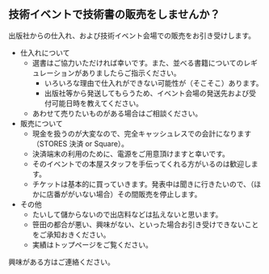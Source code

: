 ## 技術イベントで技術書の販売をしませんか？

出版社からの仕入れ、および技術イベント会場での販売をお引き受けします。

* 仕入れについて
  * 選書はご協力いただければ幸いです。また、並べる書籍についてのレギュレーションがありましたらご指示ください。
    * いろいろな理由で仕入れができない可能性が（そこそこ）あります。
    * 出版社等から発送してもらうため、イベント会場の発送先および受付可能日時を教えてください。
  * あわせて売りたいものがある場合はご相談ください。
* 販売について
  * 現金を扱うのが大変なので、完全キャッシュレスでの会計になります（STORES 決済 or Square）。
  * 決済端末の利用のために、電源をご用意頂けますと幸いです。
  * そのイベントでの本屋スタッフを手伝ってくれる方がいるのは歓迎します。
  * チケットは基本的に買っていきます。発表中は聞きに行きたいので、（ほかに店番ががいない場合）その間販売を停止します。
* その他
  * たいして儲からないので出店料などは払えないと思います。
  * 笹田の都合が悪い、興味がない、といった場合お引き受けできないことをご承知おきください。
  * 実績はトップページをご覧ください。

興味がある方はご連絡ください。<bs at atdot.net>
